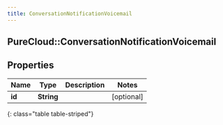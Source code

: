 ```yaml
---
title: ConversationNotificationVoicemail
---
```

## PureCloud::ConversationNotificationVoicemail

## Properties

|Name | Type | Description | Notes|
|------------ | ------------- | ------------- | -------------|
| **id** | **String** |  | [optional] |
{: class="table table-striped"}


